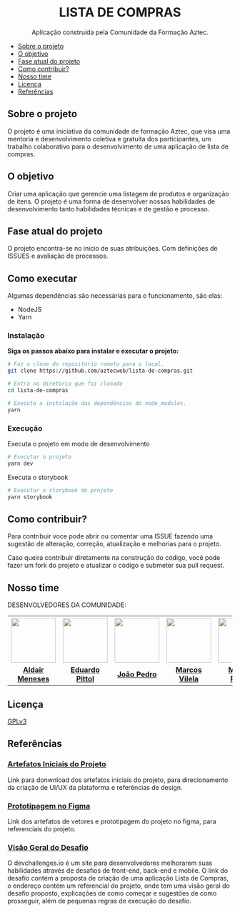 <h1 align="center"> LISTA DE COMPRAS</h1>

<p align="center">Aplicação construída pela Comunidade da Formação Aztec.</p>

* [Sobre o projeto](#sobre-o-projeto)<br>
* [O objetivo](#o-objetivo)<br>
* [Fase atual do projeto](#fase-atual-do-projeto)<br>
* [Como contribuir?](#como-contribuir)<br>
* [Nosso time](#nosso-time)<br>
* [Licença](#licença)<br>
* [Referências](#referências)<br>


## Sobre o projeto

O projeto é uma iniciativa da comunidade de formação Aztec, que visa uma mentoria e desenvolvimento coletiva e gratuita dos participantes,
um trabalho colaborativo para o desenvolvimento de uma aplicação de lista de compras.


## O objetivo

Criar uma aplicação que gerencie uma listagem de produtos e organização de itens. O projeto é uma forma de desenvolver nossas
habilidades de desenvolvimento tanto habilidades técnicas e de gestão e processo.

## Fase atual do projeto

O projeto encontra-se no início de suas atribuições. Com definições de ISSUES e avaliação de processos.

## Como executar

Algumas dependências são necessárias para o funcionamento, são elas:

- NodeJS
- Yarn


### Instalação
**Siga os passos abaixo para instalar e executar o projeto:**

```bash
# Faz o clone do repositório remoto para o local.
git clone https://github.com/aztecweb/lista-de-compras.git

# Entra no diretório que foi clonado
cd lista-de-compras

# Executa a instalação das dependências do node_modules.
yarn
```

### Execução

Executa o projeto em modo de desenvolvimento
```bash
# Executar o projeto
yarn dev
```

Executa o storybook
```bash
# Executar o storybook do projeto
yarn storybook
```

## Como contribuir?

Para contribuir voce pode abrir ou comentar uma ISSUE fazendo uma sugestão de alteração, correção, atualização e melhorias para o projeto.

Caso queira contribuir diretamente na construção do código, você pode fazer um fork do projeto e atualizar o código e submeter sua pull request.

## Nosso time

DESENVOLVEDORES DA COMUNIDADE:

<table align="center">
<tr>
<th><a href="https://github.com/aldair-meneses"><img src="https://avatars.githubusercontent.com/u/81881279?v=4" width="100px"><br><b><sub></sub></b></th>
<th><a href="https://github.com/edpittol"><img src="https://avatars.githubusercontent.com/u/352790?v=4" width="100px"><br><b><sub></sub></b></th>
<th><a href="https://github.com/JoaoPedro-Sampaio"><img src="https://avatars.githubusercontent.com/u/87131266?v=4" width="100px"><br><b><sub></sub></b></th>
<th><a href="https://github.com/marcosvile"><img src="https://avatars.githubusercontent.com/u/87045821?v=4"
width="100px"><br><b><sub></sub></b></th>
<th><a href="https://github.com/marlonpedro"><img src="https://avatars.githubusercontent.com/u/88408608?v=4" width="100px"><br><b><sub></sub></b></th>
<th><a href="https://github.com/mblithium"><img src="https://avatars.githubusercontent.com/u/6350505?v=4" width="100px"><br><b><sub></sub></b></th>
<th><a href="https://github.com/mateusrovedaa"><img src="https://avatars.githubusercontent.com/u/22747307?v=4" width="100px"><br><b><sub></sub></b></th>
<th><a href="https://github.com/raisaSampaio"><img src="https://avatars.githubusercontent.com/u/105328695?v=4" width="100px"><br><b><sub></sub></b></th>
</tr>
<tr align="center">
<td><a href="https://github.com/aldair-meneses"><b>Aldair Meneses</b></td>
<td><a href="https://github.com/edpittol"><b>Eduardo Pittol</b></td>
<td><a href="https://github.com/JoaoPedro-Sampaio"><b>João Pedro</b></td>
<td><a href="https://github.com/marcosvile"><b>Marcos Vilela</b></td>
<td><a href="https://github.com/marlonpedro"><b>Marlon Pedro</b></td>
<td><a href="https://github.com/mblithium"><b>Mateus Bastos</b></td>
<td><a href="https://github.com/mateusrovedaa"><b>Mateus Roveda</b></td>
<td><a href="https://github.com/raisaSampaio"><b>Raisa Sampaio</b></td>
</tr>
</table>

## Licença

[GPLv3](https://github.com/aztecweb/lista-de-compras/blob/3496cf144127b6d6ba7d3dfb5293c3b3b38ee0d1/LICENSE)

## Referências

### [Artefatos Iniciais do Projeto](https://github.com/aztecweb/lista-de-compras/files/8665861/shoppingify-master.zip)

Link para donwnload dos artefatos iniciais do projeto, para direcionamento da criação de UI/UX da plataforma e referências de design.
        
### [Prototipagem no Figma](https://www.figma.com/file/kX8FNpYFVLI4ivuEQ6yGgS/Shopping-List?node-id=0%3A1)

Link dos artefatos de vetores e prototipagem do projeto no figma, para referenciais do projeto.

### [Visão Geral do Desafio](https://devchallenges.io/challenges/mGd5VpbO4JnzU6I9l96x)

O devchallenges.io é um site para desenvolvedores melhorarem suas habilidades através de desafios de front-end, back-end e mobile. O link do desafio contém a proposta de criação de uma aplicação Lista de Compras, o endereço contém um referencial do projeto, onde tem uma visão geral do desafio proposto, explicações de como começar e sugestões de como prosseguir, além de pequenas regras de execução do desafio.
